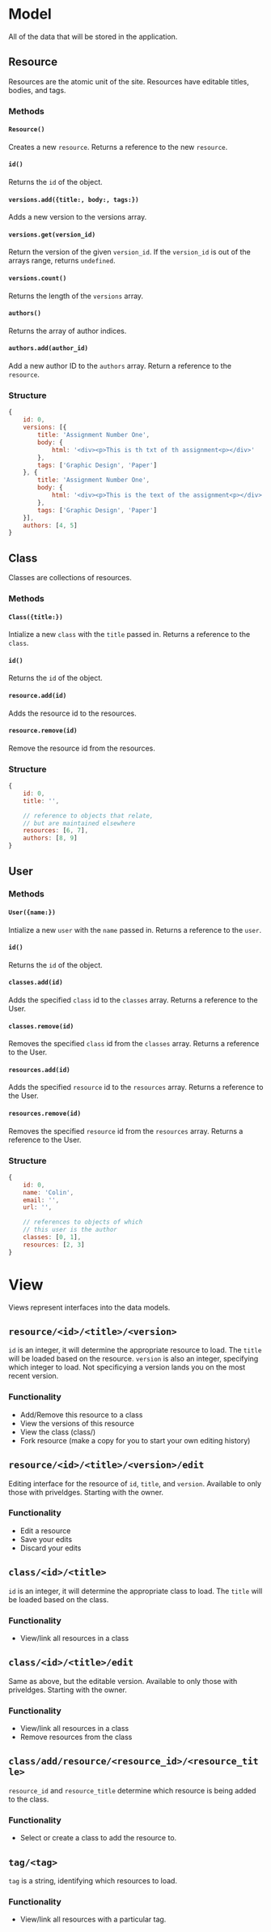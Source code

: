 # Model

All of the data that will be stored in the application.

## Resource

Resources are the atomic unit of the site. Resources have editable titles, bodies, and tags.

### Methods

#### `Resource()`

Creates a new `resource`.
Returns a reference to the new `resource`.

#### `id()`

Returns the `id` of the object.

#### `versions.add({title:, body:, tags:})`

Adds a new version to the versions array.

#### `versions.get(version_id)`

Return the version of the given `version_id`. If the `version_id` is out of the arrays range, returns `undefined`.

#### `versions.count()`

Returns the length of the `versions` array.

#### `authors()`

Returns the array of author indices.

#### `authors.add(author_id)`

Add a new author ID to the `authors` array.
Return a reference to the `resource`.


### Structure

```Javascript
{
    id: 0,
    versions: [{
        title: 'Assignment Number One',
        body: {
            html: '<div><p>This is th txt of th assignment<p></div>'
        },
        tags: ['Graphic Design', 'Paper']
    }, {
        title: 'Assignment Number One',
        body: {
            html: '<div><p>This is the text of the assignment<p></div>'
        },
        tags: ['Graphic Design', 'Paper']
    }],
    authors: [4, 5]
}
```

## Class

Classes are collections of resources.

### Methods

#### `Class({title:})`

Intialize a new `class` with the `title` passed in.
Returns a reference to the `class`.

#### `id()`

Returns the `id` of the object.

#### `resource.add(id)`

Adds the resource id to the resources.

#### `resource.remove(id)`

Remove the resource id from the resources.

### Structure

```Javascript
{
    id: 0,
    title: '',

    // reference to objects that relate,
    // but are maintained elsewhere
    resources: [6, 7],
    authors: [8, 9]
}
```

## User

### Methods

#### `User({name:})`

Intialize a new `user` with the `name` passed in.
Returns a reference to the `user`.

#### `id()`

Returns the `id` of the object.

#### `classes.add(id)`

Adds the specified `class` id to the `classes` array.
Returns a reference to the User.

#### `classes.remove(id)`

Removes the specified `class` id from the `classes` array.
Returns a reference to the User.

#### `resources.add(id)`

Adds the specified `resource` id to the `resources` array.
Returns a reference to the User.

#### `resources.remove(id)`

Removes the specified `resource` id from the `resources` array.
Returns a reference to the User.

### Structure

```Javascript
{
    id: 0,
    name: 'Colin',
    email: '',
    url: '',

    // references to objects of which
    // this user is the author
    classes: [0, 1],
    resources: [2, 3]
}
```


# View

Views represent interfaces into the data models.

## `resource/<id>/<title>/<version>`

`id` is an integer, it will determine the appropriate resource to load. The `title` will be loaded based on the resource. `version` is also an integer, specifying which integer to load. Not specificying a version lands you on the most recent version.

### Functionality

- Add/Remove this resource to a class
- View the versions of this resource
- View the class (class/)
- Fork resource (make a copy for you to start your own editing history)

## `resource/<id>/<title>/<version>/edit`

Editing interface for the resource of `id`, `title`, and `version`. Available to only those with priveldges. Starting with the owner.

### Functionality

- Edit a resource
- Save your edits
- Discard your edits


## `class/<id>/<title>`

`id` is an integer, it will determine the appropriate class to load. The `title` will be loaded based on the class.

### Functionality

- View/link all resources in a class

## `class/<id>/<title>/edit`

Same as above, but the editable version. Available to only those with priveldges. Starting with the owner.

### Functionality

- View/link all resources in a class
- Remove resources from the class

## `class/add/resource/<resource_id>/<resource_title>`

`resource_id` and `resource_title` determine which resource is being added to the class.

### Functionality

- Select or create a class to add the resource to.


## `tag/<tag>`

`tag` is a string, identifying which resources to load.

### Functionality

- View/link all resources with a particular tag.